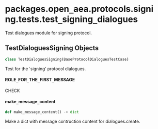 <a id="packages.open_aea.protocols.signing.tests.test_signing_dialogues"></a>

# packages.open`_`aea.protocols.signing.tests.test`_`signing`_`dialogues

Test dialogues module for signing protocol.

<a id="packages.open_aea.protocols.signing.tests.test_signing_dialogues.TestDialoguesSigning"></a>

## TestDialoguesSigning Objects

```python
class TestDialoguesSigning(BaseProtocolDialoguesTestCase)
```

Test for the 'signing' protocol dialogues.

<a id="packages.open_aea.protocols.signing.tests.test_signing_dialogues.TestDialoguesSigning.ROLE_FOR_THE_FIRST_MESSAGE"></a>

#### ROLE`_`FOR`_`THE`_`FIRST`_`MESSAGE

CHECK

<a id="packages.open_aea.protocols.signing.tests.test_signing_dialogues.TestDialoguesSigning.make_message_content"></a>

#### make`_`message`_`content

```python
def make_message_content() -> dict
```

Make a dict with message contruction content for dialogues.create.

